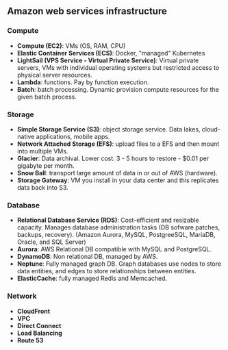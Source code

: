 ## Amazon web services infrastructure

### Compute

- **Compute (EC2)**: VMs (OS, RAM, CPU)
- **Elastic Container Services (ECS)**: Docker, "managed" Kubernetes
- **LightSail (VPS Service - Virtual Private Service)**: Virtual private servers, VMs with individual operating systems but restricted access to physical server resources.
- **Lambda**: functions. Pay by function execution.
- **Batch**: batch processing. Dynamic provision compute resources for the given batch process.

### Storage

- **Simple Storage Service (S3)**: object storage service. Data lakes, cloud-native applications, mobile apps.
- **Network Attached Storage (EFS)**: upload files to a EFS and then mount into multiple VMs.
- **Glacier**: Data archival. Lower cost. 3 - 5 hours to restore - $0.01 per gigabyte per month.
- **Snow Ball**: transport large amount of data in or out of AWS (hardware).
- **Storage Gateway**: VM you install in your data center and this replicates data back into S3.

### Database

- **Relational Database Service (RDS)**: Cost-efficient and resizable capacity. Manages database administration tasks (DB sofware patches, backups, recovery). (Amazon Aurora, MySQL, PostgreeSQL, MariaDB, Oracle, and SQL Server)
- **Aurora**: AWS Relational DB compatible with MySQL and PostgreSQL.
- **DynamoDB**: Non relational DB, managed by AWS.
- **Neptune**: Fully managed graph DB. Graph databases use nodes to store data entities, and edges to store relationships between entities.
- **ElasticCache**: fully managed Redis and Memcached.

### Network

- **CloudFront**
- **VPC**
- **Direct Connect**
- **Load Balancing**
- **Route 53**
